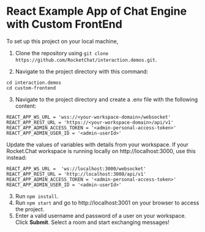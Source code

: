 # React Example App of Chat Engine with Custom FrontEnd

To set up this project on your local machine, 
1. Clone the repository using `git clone https://github.com/RocketChat/interaction.demos.git`.

2. Navigate to the project directory with this command:

```
cd interaction.demos
cd custom-frontend
```

3. Navigate to the project directory and create a .env file with the following content:

```
REACT_APP_WS_URL = 'wss://<your-workspace-domain>/websocket'
REACT_APP_REST_URL = 'https://<your-workspace-domain>/api/v1'
REACT_APP_ADMIN_ACCESS_TOKEN = '<admin-personal-access-token>'
REACT_APP_ADMIN_USER_ID = '<admin-userId>'
```
Update the values of variables with details from your workspace. If your Rocket.Chat workspace is running locally on http://localhost:3000, use this instead:

```
REACT_APP_WS_URL =  'ws://localhost:3000/websocket'
REACT_APP_REST_URL = 'http://localhost:3000/api/v1'
REACT_APP_ADMIN_ACCESS_TOKEN = '<admin-personal-access-token>'
REACT_APP_ADMIN_USER_ID = '<admin-userId>'
```

3. Run `npm install`.
4. Run `npm start` and go to http://localhost:3001 on your browser to access the project.
5. Enter a valid username and password of a user on your workspace. Click **Submit**. Select a room and start exchanging messages!

